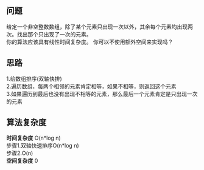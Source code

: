 ## 问题 ##
给定一个非空整数数组，除了某个元素只出现一次以外，其余每个元素均出现两次。找出那个只出现了一次的元素。  
你的算法应该具有线性时间复杂度。 你可以不使用额外空间来实现吗？
## 思路 ##
1.给数组排序(双轴快排)  
2.遍历数组，每两个相邻的元素肯定相等，如果不相等，则返回这个元素  
3.如果遍历到最后也没有出现不相等的元素，那么最后一个元素肯定是只出现一次的元素
## 算法复杂度 ##
**时间复杂度** O(n\*log n)  
步骤1.双轴快速排序O(n\*log n)  
步骤2.O(n)  
**空间复杂度** 0
